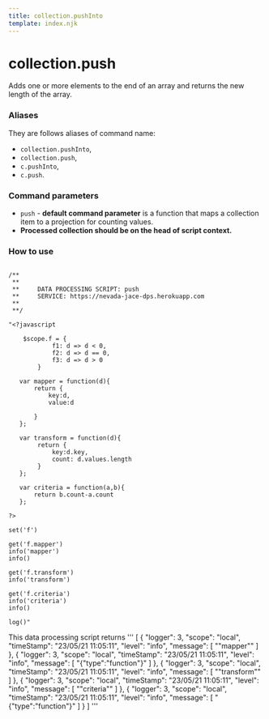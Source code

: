 ```yaml
---
title: collection.pushInto
template: index.njk
---
```

# collection.push
Adds one or more elements to the end of an array and returns the new length of the array.


### Aliases
They are follows aliases of command name: 
+ ```collection.pushInto```,  
+ ```collection.push```, 
+ ```c.pushInto```, 
+ ```c.push```.


### Command parameters
    
+ ```push``` - **default command parameter** is a function that maps a collection item to a projection for counting values.
+ **Processed collection should be on the head of script context.** 


### How to use

```dps

/**
 **
 **     DATA PROCESSING SCRIPT: push
 **     SERVICE: https://nevada-jace-dps.herokuapp.com
 **
 **/

"<?javascript

    $scope.f = {
            f1: d => d < 0,
            f2: d => d == 0,
            f3: d => d > 0
        }
   
   var mapper = function(d){
       return {
           key:d, 
           value:d
           
       }
   };
   
   var transform = function(d){
        return {
            key:d.key, 
            count: d.values.length
        }
   };
   
   var criteria = function(a,b){
       return b.count-a.count
   };
   
?>

set('f')

get('f.mapper')
info('mapper')
info()

get('f.transform')
info('transform')

get('f.criteria')
info('criteria')
info()

log()"

```

This data processing script returns
'''
[
    {
        "logger": 3,
        "scope": "local",
        "timeStamp": "23/05/21 11:05:11",
        "level": "info",
        "message": [
            "\"mapper\""
        ]
    },
    {
        "logger": 3,
        "scope": "local",
        "timeStamp": "23/05/21 11:05:11",
        "level": "info",
        "message": [
            "{\"type\":\"function\"}"
        ]
    },
    {
        "logger": 3,
        "scope": "local",
        "timeStamp": "23/05/21 11:05:11",
        "level": "info",
        "message": [
            "\"transform\""
        ]
    },
    {
        "logger": 3,
        "scope": "local",
        "timeStamp": "23/05/21 11:05:11",
        "level": "info",
        "message": [
            "\"criteria\""
        ]
    },
    {
        "logger": 3,
        "scope": "local",
        "timeStamp": "23/05/21 11:05:11",
        "level": "info",
        "message": [
            "{\"type\":\"function\"}"
        ]
    }
]
'''
